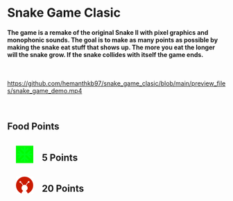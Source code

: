 # Snake Game Clasic

<h4>The game is a remake of the original Snake II with pixel graphics and monophonic sounds. The goal is to make as many points as possible by making the snake eat stuff that shows up. The more you eat the longer will the snake grow. If the snake collides with itself the game ends.</h4>
<br/>

https://github.com/hemanthkb97/snake_game_clasic/blob/main/preview_files/snake_game_demo.mp4

<br/>

## Food Points
<div style="display: flex; align-items: center;"><div  style="margin-right:20px;margin-left:20px"><img src="assets/normal_food.svg" width="40px" style="filter: invert(48%) sepia(79%) saturate(2476%) hue-rotate(86deg) brightness(118%) contrast(119%);"></div><div  style="margin-right:20px"><h2>5 Points</h2></div> </div>
<div style="display: flex; align-items: center;"><div  style="margin-right:20px;margin-left:20px"><img src="assets/geekylogo.png" width="40px"></div><div  style="margin-right:20px"><h2>20 Points</h2></div> </div>


